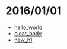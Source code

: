 # 2016/01/01

- [hello_world](https://bigdata-mindstorms.github.io/d3-playground/#https://bigdata-mindstorms.github.io/d3-playground/ontouchstart/2016/01/01/hello_world.js)
- [clear_body](https://bigdata-mindstorms.github.io/d3-playground/#https://bigdata-mindstorms.github.io/d3-playground/ontouchstart/2016/01/01/clear_body.js)
- [new_h1](https://bigdata-mindstorms.github.io/d3-playground/#https://bigdata-mindstorms.github.io/d3-playground/ontouchstart/2016/01/01/new_h1.js)
